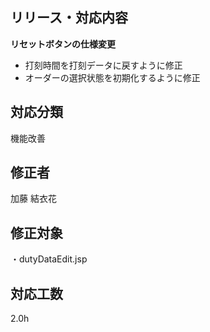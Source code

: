 ## リリース・対応内容
**リセットボタンの仕様変更**
- 打刻時間を打刻データに戻すように修正
- オーダーの選択状態を初期化するように修正


## 対応分類
機能改善

## 修正者
加藤 結衣花

## 修正対象
・dutyDataEdit.jsp


## 対応工数
2.0h







